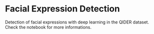 # Facial Expression Detection
Detection of facial expressions with deep learning in the QIDER dataset. Check the notebook for more informations.
